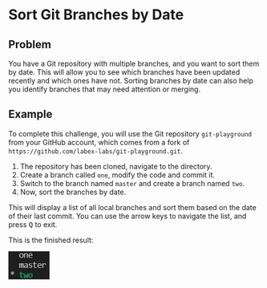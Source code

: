 # Sort Git Branches by Date

## Problem

You have a Git repository with multiple branches, and you want to sort them by date. This will allow you to see which branches have been updated recently and which ones have not. Sorting branches by date can also help you identify branches that may need attention or merging.

## Example

To complete this challenge, you will use the Git repository `git-playground` from your GitHub account, which comes from a fork of `https://github.com/labex-labs/git-playground.git`.

1. The repository has been cloned, navigate to the directory.
2. Create a branch called `one`, modify the code and commit it.
3. Switch to the branch named `master` and create a branch named `two`.
4. Now, sort the branches by date.

This will display a list of all local branches and sort them based on the date of their last commit. You can use the arrow keys to navigate the list, and press <kbd>Q</kbd> to exit.

This is the finished result:

![<result>](./assets/challenge-sort-branches-by-date.png)